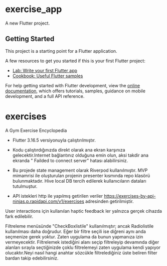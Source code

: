 # exercise_app

A new Flutter project.

## Getting Started

This project is a starting point for a Flutter application.

A few resources to get you started if this is your first Flutter project:

- [Lab: Write your first Flutter app](https://docs.flutter.dev/get-started/codelab)
- [Cookbook: Useful Flutter samples](https://docs.flutter.dev/cookbook)

For help getting started with Flutter development, view the
[online documentation](https://docs.flutter.dev/), which offers tutorials,
samples, guidance on mobile development, and a full API reference.

# exercises
A Gym Exercise Encyclopedia

- Flutter 3.16.5 versiyonuyla çalıştırılmıştır.

- Kodu çalıştırdığınızda direkt olarak ana ekran karşınıza gelecektir.Internet bağlantınız olduğuna emin olun, aksi takdir ana ekranda " Failded to connect server" hatası alabilirsiniz.

- Bu projede state management olarak Riverpod kullanılmıştır. MVP mimamrisi ile oluşturulan projenin presenter kısmında repo klasörü bulunmaktadır. Hive local DB tercih edilerek kullanıcıların dataları tutulmuştur.

- API istekleri http ile yapılmış getirilen veriler 
https://exercises-by-api-ninjas.p.rapidapi.com/v1/exercises adresinden getirilmiştir.

User interactions için kullanılan haptic feedback ler yalnızca gerçek cihazda fark edilebilir.

Filtreleme menüsünde "CheckBoxlistile" kullanılmıştır; ancak Radiolistile kullanılması daha doğrudur. Eğer bir filtre seçili ise diğreni aynı anda seçmenize gerek yoktur. 
Zaten uygulama da bunun yapmanıza izin vermeyecektir. Filtrelemek istediğini alanı seçip filtreleyip devamında diğer alanları sırayla seçtiğinizde çoklu filtrelemeyi zaten 
uygulama kendi yapıyor olucaktır.Neyi nasıl hangi anahtar sözcükle filtrelediğiniz üste beliren filter bardan takip edebilirsiniz.
